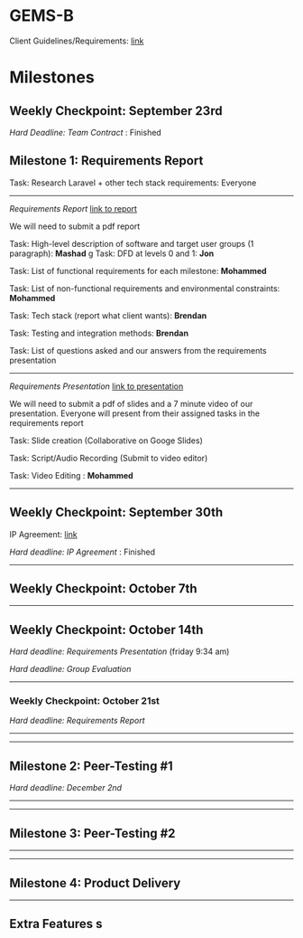 # GEMS-B

Client Guidelines/Requirements: [link](https://docs.google.com/document/d/1QihJwHGf21KwdMD0RD1Cv3IDLi0mGxSd2uo_oKJF6tQ/edit)
# Milestones

## Weekly Checkpoint: September 23rd
*Hard Deadline: Team Contract* : Finished

## Milestone 1: Requirements Report

Task: Research Laravel + other tech stack requirements: Everyone

***
*Requirements Report* [link to report](https://docs.google.com/document/d/18-OEskgXC9tA3IkA8cFmNeUtcdtNlhOucZf2g1xv8pE/edit?usp=sharing)

We will need to submit a pdf report 

Task: High-level description of software and target user groups (1 paragraph): **Mashad**
g
Task: DFD at levels 0 and 1: **Jon**

Task: List of functional requirements for each milestone: **Mohammed**

Task: List of non-functional requirements and environmental constraints: **Mohammed**

Task: Tech stack (report what client wants): **Brendan**

Task: Testing and integration methods: **Brendan**

Task: List of questions asked and our answers from the requirements presentation
***
*Requirements Presentation* [link to presentation](https://docs.google.com/presentation/d/1Ea1mbo37PhhvyxXTCYh0MNJ2fWqKhebvkTHHoV0DTpE/edit?usp=sharing)

We will need to submit a pdf of slides and a 7 minute video of our presentation. Everyone will present from their assigned tasks in the requirements report

Task: Slide creation (Collaborative on Googe Slides)

Task: Script/Audio Recording (Submit to video editor)

Task: Video Editing : **Mohammed**
***


## Weekly Checkpoint: September 30th

IP Agreement: [link](https://docs.google.com/document/d/1r8ovwDyKNObXJOkx97MzuQUwNF7pO3qw4YOi225d4Fo/edit?usp=sharing)

*Hard deadline: IP Agreement* : Finished
***


## Weekly Checkpoint: October 7th
***


## Weekly Checkpoint: October 14th
*Hard deadline: Requirements Presentation* (friday 9:34 am)

*Hard deadline: Group Evaluation*
***


### Weekly Checkpoint: October 21st
*Hard deadline: Requirements Report*

***
***
## Milestone 2: Peer-Testing #1
*Hard deadline: December 2nd*

***
***
## Milestone 3: Peer-Testing #2

***
***
## Milestone 4: Product Delivery

***
## Extra Features s